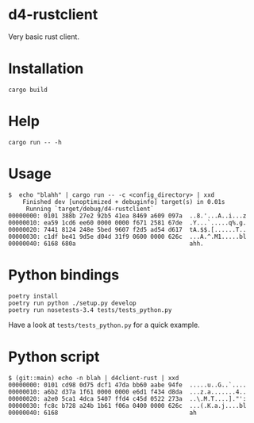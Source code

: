 # d4-rustclient
Very basic rust client.

# Installation

`cargo build`

# Help

```
cargo run -- -h
```

# Usage

```
$  echo "blahh" | cargo run -- -c <config_directory> | xxd
    Finished dev [unoptimized + debuginfo] target(s) in 0.01s
     Running `target/debug/d4-rustclient`
00000000: 0101 388b 27e2 92b5 41ea 8469 a609 097a  ..8.'...A..i...z
00000010: ea59 1cd6 ee60 0000 0000 f671 2581 67de  .Y...`.....q%.g.
00000020: 7441 8124 248e 5bed 9607 f2d5 ad54 d617  tA.$$.[......T..
00000030: c1df be41 9d5e d04d 31f9 0600 0000 626c  ...A.^.M1.....bl
00000040: 6168 680a                                ahh.
```

# Python bindings

```
poetry install
poetry run python ./setup.py develop
poetry run nosetests-3.4 tests/tests_python.py
```

Have a look at `tests/tests_python.py` for a quick example.

# Python script

```
$ (git::main) echo -n blah | d4client-rust | xxd
00000000: 0101 cd98 0d75 dcf1 47da bb60 aabe 94fe  .....u..G..`....
00000010: a6b2 d37a 1f61 0000 0000 e6d1 f434 d8da  ...z.a.......4..
00000020: a2e0 5ca1 4dca 5407 ffd4 c45d 0522 273a  ..\.M.T....]."':
00000030: fc8c b728 a24b 1b61 f06a 0400 0000 626c  ...(.K.a.j....bl
00000040: 6168                                     ah
```
